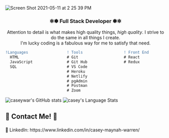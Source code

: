 ![Screen Shot 2021-05-11 at 2 25 39 PM](https://user-images.githubusercontent.com/74938966/117866496-34ab1380-b265-11eb-87e7-0074c00cdaa0.png)
### <p align='center'> ✼✽ Full Stack Developer ✽✼ <p>

<p align='center'> Attention to detail is what makes high quality things, <i>high quality</i>. I strive to do the same in all things I create. <br>I'm lucky coding is a fabulous way for me to satisfy that need. <p>
  
  ```diff
  !Languages                 ! Tools                  ! Front End                  ! Back End                  ! Testing
    HTML                     # Git                    # React                      # Node.js                   # TDD
    JavaScript               # Git Hub                # Redux                      # Express                   # Jest
    SQL                      # VS Code                                             # PostgreSQL                # Q Unit
                             # Heroku                                              # Superagent                #Supertest
                             # Netlify                                             # Rest APIs
                             # pgAdmin
                             # Postman
                             # Zoom
 
```
<p align='center'>  <p>


![caseywar's GitHub stats](https://github-readme-stats.vercel.app/api?username=caseywar&show_icons=true&theme=react)
<img src="https://github-readme-stats.vercel.app/api/top-langs/?username=caseywar&theme=react&show_icons=true&layout=compact" alt="casey's Language Stats" />

## <p align='left'>🥏 Contact Me! 🥏<p>
<p>👥  LinkedIn: https://www.linkedin.com/in/casey-maynah-warren/ <p>


<!--
**caseywar/caseywar** is a ✨ _special_ ✨ repository because its `README.md` (this file) appears on your GitHub profile.

Here are some ideas to get you started:

- 🔭 I’m currently working on ...
- 🌱 I’m currently learning ...
- 👯 I’m looking to collaborate on ...
- 🤔 I’m looking for help with ...
- 💬 Ask me about ...
- 📫 How to reach me: ...
- 😄 Pronouns: ...
- ⚡ Fun fact: ...

[![Top Langs](https://github-readme-stats.vercel.app/api/top-langs/?username=caseywar)](https://github.com/caseywar/github-readme-stats)

-->
